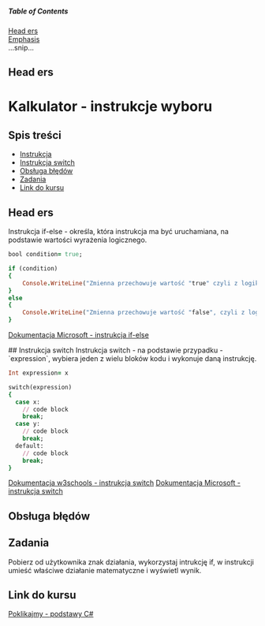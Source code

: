 
##### Table of Contents  
[Head ers](#heade_rs)  
[Emphasis](#emphasis)  
...snip...    
<a name="heade_rs"/>
## Head ers

# Kalkulator - instrukcje wyboru
## Spis treści
* [Instrukcja](#Instrukcja_if-else)
* [Instrukcja switch](#Instrukcja_switch)
* [Obsługa błędów](#Obsługa_błędów)
* [Zadania](#Zadania)
* [Link do kursu](#Link_do_kursu)
<a name="Instrukcja_if-else"/>

## Head ers

Instrukcja if-else - określa, która instrukcja ma być uruchamiana, na podstawie wartości wyrażenia logicznego.

```ruby  
bool condition= true;

if (condition)
{
    Console.WriteLine("Zmienna przechowuje wartość "true" czyli z logiki prawdę.");
}
else
{
    Console.WriteLine("Zmienna przechowuje wartość "false", czyli z logiki fałsz.");
}
```
[Dokumentacja Microsoft - instrukcja if-else](https://docs.microsoft.com/pl-pl/dotnet/csharp/language-reference/keywords/if-else)

<a name="Instrukcja_switch"/>
## Instrukcja switch
Instrukcja switch - na podstawie przypadku - `expression`, wybiera jeden z wielu bloków kodu i wykonuje daną instrukcję.

```ruby  
Int expression= x

switch(expression) 
{
  case x:
    // code block
    break;
  case y:
    // code block
    break;
  default:
    // code block
    break;
}
```
[Dokumentacja w3schools - instrukcja switch](https://www.w3schools.com/cs/cs_switch.php)
[Dokumentacja Microsoft - instrukcja switch](https://docs.microsoft.com/pl-pl/dotnet/csharp/language-reference/keywords/switch)

## Obsługa błędów

## Zadania
Pobierz od użytkownika znak działania, wykorzystaj intrukcję if, w instrukcji umieść właściwe działanie matematyczne i wyświetl wynik.

## Link do kursu
[Poklikajmy - podstawy C#](https://youtu.be/daIjsicyZBk)
